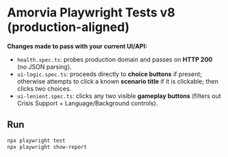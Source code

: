 # Amorvia Playwright Tests v8 (production-aligned)

**Changes made to pass with your current UI/API:**
- `health.spec.ts`: probes production domain and passes on **HTTP 200** (no JSON parsing).
- `ui-logic.spec.ts`: proceeds directly to **choice buttons** if present; otherwise attempts to click a known **scenario title** if it is clickable; then clicks two choices.
- `ui-lenient.spec.ts`: clicks any two visible **gameplay buttons** (filters out Crisis Support + Language/Background controls).

## Run
```powershell
npx playwright test
npx playwright show-report
```
